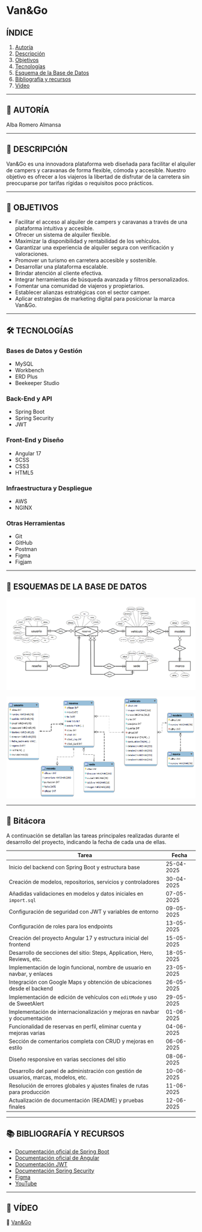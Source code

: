 # **Van&Go**

## **ÍNDICE**
1. [Autoría](#-autoría)  
2. [Descripción](#-introducción)  
3. [Objetivos](#-objetivos)  
4. [Tecnologías](#-tecnologías)
5. [Esquema de la Base de Datos](#-esquema-de-la-base-de-datos)  
6. [Bibliografía y recursos](#-bibliografía-y-recursos)  
7. [Vídeo](#-vídeo)

---

## 🔖 AUTORÍA

Alba Romero Almansa

---

## 🧭 DESCRIPCIÓN

Van&Go es una innovadora plataforma web diseñada para facilitar el alquiler de campers y caravanas de forma flexible, cómoda y accesible. Nuestro objetivo es ofrecer a los viajeros la libertad de disfrutar de la carretera sin preocuparse por tarifas rígidas o requisitos poco prácticos.

---

## 🎯 OBJETIVOS

- Facilitar el acceso al alquiler de campers y caravanas a través de una plataforma intuitiva y accesible.
- Ofrecer un sistema de alquiler flexible.
- Maximizar la disponibilidad y rentabilidad de los vehículos.
- Garantizar una experiencia de alquiler segura con verificación y valoraciones.
- Promover un turismo en carretera accesible y sostenible.
- Desarrollar una plataforma escalable.
- Brindar atención al cliente efectiva.
- Integrar herramientas de búsqueda avanzada y filtros personalizados.
- Fomentar una comunidad de viajeros y propietarios.
- Establecer alianzas estratégicas con el sector camper.
- Aplicar estrategias de marketing digital para posicionar la marca Van&Go.

---

## 🛠️ TECNOLOGÍAS

### Bases de Datos y Gestión
- MySQL
- Workbench
- ERD Plus
- Beekeeper Studio

### Back-End y API
- Spring Boot
- Spring Security
- JWT

### Front-End y Diseño
- Angular 17
- SCSS
- CSS3
- HTML5

### Infraestructura y Despliegue
- AWS
- NGINX

### Otras Herramientas
- Git
- GitHub
- Postman
- Figma
- Figjam

---

## 🧩 ESQUEMAS DE LA BASE DE DATOS

![ER](https://github.com/albaromero6/VanGo/blob/main/docs/ER.png)


![DED](https://github.com/albaromero6/VanGo/blob/main/docs/DED.png)

---

## 📘 Bitácora

A continuación se detallan las tareas principales realizadas durante el desarrollo del proyecto, indicando la fecha de cada una de ellas.



| Tarea                                                                                           | Fecha        |
|-------------------------------------------------------------------------------------------------|--------------|
| Inicio del backend con Spring Boot y estructura base                                            | 25-04-2025   |
| Creación de modelos, repositorios, servicios y controladores                                    | 30-04-2025   |
| Añadidas validaciones en modelos y datos iniciales en `import.sql`                              | 07-05-2025   |
| Configuración de seguridad con JWT y variables de entorno                                       | 09-05-2025   |
| Configuración de roles para los endpoints                                                       | 13-05-2025   |
| Creación del proyecto Angular 17 y estructura inicial del frontend                              | 15-05-2025   |
| Desarrollo de secciones del sitio: Steps, Application, Hero, Reviews, etc.                      | 18-05-2025   |
| Implementación de login funcional, nombre de usuario en navbar, y enlaces                       | 23-05-2025   |
| Integración con Google Maps y obtención de ubicaciones desde el backend                         | 26-05-2025   |
| Implementación de edición de vehículos con `editMode` y uso de SweetAlert                       | 29-05-2025   |
| Implementación de internacionalización y mejoras en navbar y documentación                      | 01-06-2025   |
| Funcionalidad de reservas en perfil, eliminar cuenta y mejoras varias                           | 04-06-2025   |
| Sección de comentarios completa con CRUD y mejoras en estilo                                    | 06-06-2025   |
| Diseño responsive en varias secciones del sitio                                                 | 08-06-2025   |
| Desarrollo del panel de administración con gestión de usuarios, marcas, modelos, etc.           | 10-06-2025   |
| Resolución de errores globales y ajustes finales de rutas para producción                       | 11-06-2025   |
| Actualización de documentación (README) y pruebas finales                                       | 12-06-2025   |

---


## 📚 BIBLIOGRAFÍA Y RECURSOS

- [Documentación oficial de Spring Boot](https://spring.io/projects/spring-boot)  
- [Documentación oficial de Angular](https://angular.io/)
- [Documentación JWT](https://jwt.io/introduction)
- [Documentación Spring Security](https://docs.spring.io/spring-security/reference/getting-spring-security.html)
- [Figma](https://www.figma.com/)  
- [YouTube](https://www.youtube.com/)

---

## 🎥 VÍDEO

🔗 [Van&Go](https://vimeo.com/1080304449/fe6823ea07?share=copy)
